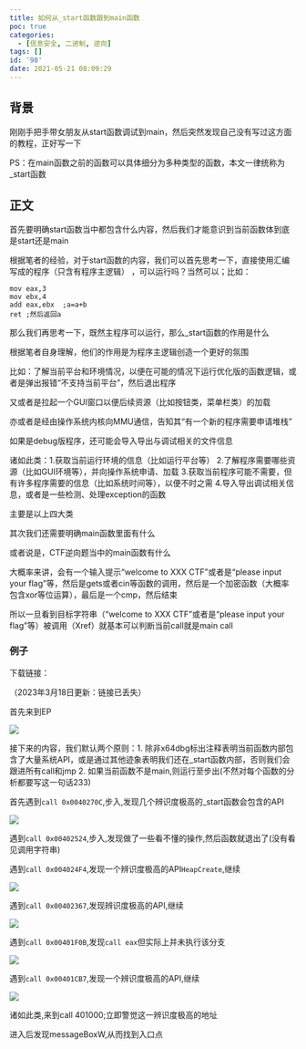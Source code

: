 ```yaml
---
title: 如何从_start函数跟到main函数
poc: true
categories:
  - [信息安全, 二进制, 逆向]
tags: []
id: '98'
date: 2021-05-21 08:09:29
---
```


## 背景

刚刚手把手带女朋友从start函数调试到main，然后突然发现自己没有写过这方面的教程，正好写一下

PS：在main函数之前的函数可以具体细分为多种类型的函数，本文一律统称为\_start函数

## 正文

首先要明确start函数当中都包含什么内容，然后我们才能意识到当前函数体到底是start还是main

根据笔者的经验，对于start函数的内容，我们可以首先思考一下，直接使用汇编写成的程序（只含有程序主逻辑） ，可以运行吗？当然可以；比如：

```
mov eax,3
mov ebx,4
add eax,ebx  ;a=a+b
ret ;然后返回a
```

那么我们再思考一下，既然主程序可以运行，那么\_start函数的作用是什么

根据笔者自身理解，他们的作用是为程序主逻辑创造一个更好的氛围

比如：了解当前平台和环境情况，以便在可能的情况下运行优化版的函数逻辑，或者是弹出报错“不支持当前平台”，然后退出程序

又或者是拉起一个GUI窗口以便后续资源（比如按钮类，菜单栏类）的加载

亦或者是经由操作系统内核向MMU通信，告知其“有一个新的程序需要申请堆栈”

如果是debug版程序，还可能会导入导出与调试相关的文件信息

诸如此类：1.获取当前运行环境的信息（比如运行平台等） 2.了解程序需要哪些资源（比如GUI环境等），并向操作系统申请、加载 3.获取当前程序可能不需要，但有许多程序需要的信息（比如系统时间等），以便不时之需 4.导入导出调试相关信息，或者是一些检测、处理exception的函数

主要是以上四大类

其次我们还需要明确main函数里面有什么

或者说是，CTF逆向题当中的main函数有什么

大概率来讲，会有一个输入提示“welcome to XXX CTF”或者是“please input your flag”等，然后是gets或者cin等函数的调用，然后是一个加密函数（大概率包含xor等位运算），最后是一个cmp，然后结束

所以一旦看到目标字符串（“welcome to XXX CTF”或者是“please input your flag”等）被调用（Xref）就基本可以判断当前call就是main call

### 例子

下载链接：

（2023年3月18日更新：链接已丢失）

首先来到EP

![](https://raw.githubusercontent.com/Valkierja/ALLPIC/main/img/202303181050265.png)

接下来的内容，我们默认两个原则：1. 除非x64dbg标出注释表明当前函数内部包含了大量系统API，或是通过其他迹象表明我们还在\_start函数内部，否则我们会跟进所有call和jmp 2. 如果当前函数不是main,则运行至步出(不然对每个函数的分析都要写这一句话233)

首先遇到`call 0x0040270C`,步入,发现几个辨识度极高的\_start函数会包含的API

![](https://raw.githubusercontent.com/Valkierja/ALLPIC/main/img/202303181050686.png)

遇到`call 0x00402524`,步入,发现做了一些看不懂的操作,然后函数就退出了(没有看见调用字符串)

遇到`call 0x004024F4`,发现一个辨识度极高的API`HeapCreate`,继续

![](https://raw.githubusercontent.com/Valkierja/ALLPIC/main/img/202303181050884.png)

遇到`call 0x00402367`,发现辨识度极高的API,继续

![](https://raw.githubusercontent.com/Valkierja/ALLPIC/main/img/202303181050402.png)

遇到`call 0x00401F0B`,发现`call eax`但实际上并未执行该分支

![](https://raw.githubusercontent.com/Valkierja/ALLPIC/main/img/202303181050965.png)

遇到`call 0x00401CB7`,发现一个辨识度极高的API,继续

![](https://raw.githubusercontent.com/Valkierja/ALLPIC/main/img/202303181050546.png)

诸如此类,来到call 401000;立即警觉这一辨识度极高的地址

进入后发现messageBoxW,从而找到入口点
